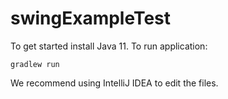# swingExampleTest

To get started install Java 11. To run application:

```
gradlew run
```

We recommend using IntelliJ IDEA to edit the files. 
